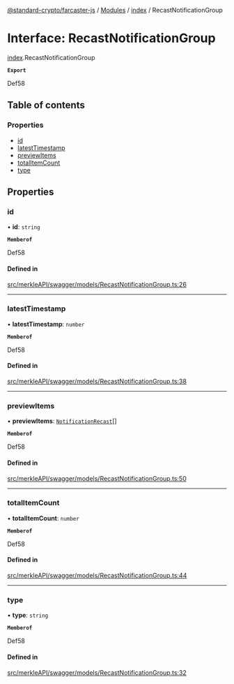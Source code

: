 [@standard-crypto/farcaster-js](../README.md) / [Modules](../modules.md) / [index](../modules/index.md) / RecastNotificationGroup

# Interface: RecastNotificationGroup

[index](../modules/index.md).RecastNotificationGroup

**`Export`**

Def58

## Table of contents

### Properties

- [id](index.RecastNotificationGroup.md#id)
- [latestTimestamp](index.RecastNotificationGroup.md#latesttimestamp)
- [previewItems](index.RecastNotificationGroup.md#previewitems)
- [totalItemCount](index.RecastNotificationGroup.md#totalitemcount)
- [type](index.RecastNotificationGroup.md#type)

## Properties

### id

• **id**: `string`

**`Memberof`**

Def58

#### Defined in

[src/merkleAPI/swagger/models/RecastNotificationGroup.ts:26](https://github.com/standard-crypto/farcaster-js/blob/main/src/merkleAPI/swagger/models/RecastNotificationGroup.ts#L26)

___

### latestTimestamp

• **latestTimestamp**: `number`

**`Memberof`**

Def58

#### Defined in

[src/merkleAPI/swagger/models/RecastNotificationGroup.ts:38](https://github.com/standard-crypto/farcaster-js/blob/main/src/merkleAPI/swagger/models/RecastNotificationGroup.ts#L38)

___

### previewItems

• **previewItems**: [`NotificationRecast`](index.NotificationRecast.md)[]

**`Memberof`**

Def58

#### Defined in

[src/merkleAPI/swagger/models/RecastNotificationGroup.ts:50](https://github.com/standard-crypto/farcaster-js/blob/main/src/merkleAPI/swagger/models/RecastNotificationGroup.ts#L50)

___

### totalItemCount

• **totalItemCount**: `number`

**`Memberof`**

Def58

#### Defined in

[src/merkleAPI/swagger/models/RecastNotificationGroup.ts:44](https://github.com/standard-crypto/farcaster-js/blob/main/src/merkleAPI/swagger/models/RecastNotificationGroup.ts#L44)

___

### type

• **type**: `string`

**`Memberof`**

Def58

#### Defined in

[src/merkleAPI/swagger/models/RecastNotificationGroup.ts:32](https://github.com/standard-crypto/farcaster-js/blob/main/src/merkleAPI/swagger/models/RecastNotificationGroup.ts#L32)
